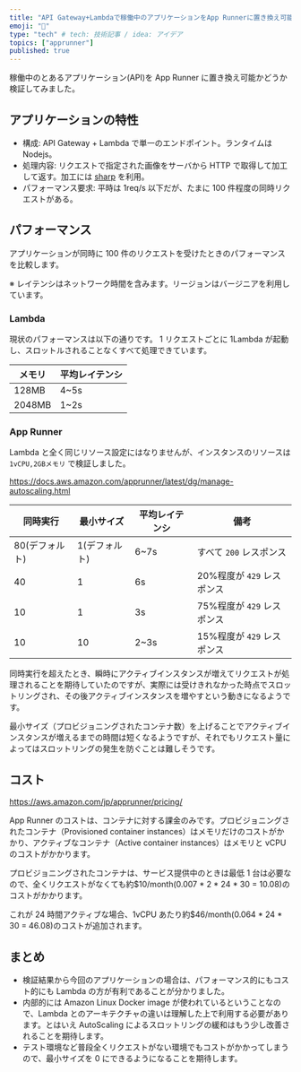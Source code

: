 ```yaml
---
title: "API Gateway+Lambdaで稼働中のアプリケーションをApp Runnerに置き換え可能かどうか検証してみた"
emoji: "🦔"
type: "tech" # tech: 技術記事 / idea: アイデア
topics: ["apprunner"]
published: true
---
```


稼働中のとあるアプリケーション(API)を App Runner に置き換え可能かどうか検証してみました。

## アプリケーションの特性

- 構成: API Gateway + Lambda で単一のエンドポイント。ランタイムは Nodejs。
- 処理内容: リクエストで指定された画像をサーバから HTTP で取得して加工して返す。加工には [sharp](https://github.com/lovell/sharp) を利用。
- パフォーマンス要求: 平時は 1req/s 以下だが、たまに 100 件程度の同時リクエストがある。

## パフォーマンス

アプリケーションが同時に 100 件のリクエストを受けたときのパフォーマンスを比較します。

※ レイテンシはネットワーク時間を含みます。リージョンはバージニアを利用しています。

### Lambda

現状のパフォーマンスは以下の通りです。
1 リクエストごとに 1Lambda が起動し、スロットルされることなくすべて処理できています。

| メモリ | 平均レイテンシ |
| ------ | -------------- |
| 128MB  | 4~5s           |
| 2048MB | 1~2s           |

### App Runner

Lambda と全く同じリソース設定にはなりませんが、インスタンスのリソースは `1vCPU,2GBメモリ` で検証しました。

https://docs.aws.amazon.com/apprunner/latest/dg/manage-autoscaling.html

| 同時実行       | 最小サイズ    | 平均レイテンシ | 備考                       |
| -------------- | ------------- | -------------- | -------------------------- |
| 80(デフォルト) | 1(デフォルト) | 6~7s           | すべて `200` レスポンス    |
| 40             | 1             | 6s             | 20%程度が `429` レスポンス |
| 10             | 1             | 3s             | 75%程度が `429` レスポンス |
| 10             | 10            | 2~3s           | 15%程度が `429` レスポンス |

同時実行を超えたとき、瞬時にアクティブインスタンスが増えてリクエストが処理されることを期待していたのですが、実際には受けきれなかった時点でスロットリングされ、その後アクティブインスタンスを増やすという動きになるようです。

最小サイズ（プロビジョニングされたコンテナ数）を上げることでアクティブインスタンスが増えるまでの時間は短くなるようですが、それでもリクエスト量によってはスロットリングの発生を防ぐことは難しそうです。

## コスト

https://aws.amazon.com/jp/apprunner/pricing/

App Runner のコストは、コンテナに対する課金のみです。プロビジョニングされたコンテナ（Provisioned container instances）はメモリだけのコストがかかり、アクティブなコンテナ（Active container instances）はメモリと vCPU のコストがかかります。

プロビジョニングされたコンテナは、サービス提供中のときは最低 1 台は必要なので、全くリクエストがなくても約$10/month(0.007 \* 2 \* 24 \* 30 = 10.08)のコストがかかります。

これが 24 時間アクティブな場合、1vCPU あたり約$46/month(0.064 \* 24 \* 30 = 46.08)のコストが追加されます。

## まとめ

- 検証結果から今回のアプリケーションの場合は、パフォーマンス的にもコスト的にも Lambda の方が有利であることが分かりました。
- 内部的には Amazon Linux Docker image が使われているということなので、Lambda とのアーキテクチャの違いは理解した上で利用する必要があります。とはいえ AutoScaling によるスロットリングの緩和はもう少し改善されることを期待します。
- テスト環境など普段全くリクエストがない環境でもコストがかかってしまうので、最小サイズを 0 にできるようになることを期待します。
